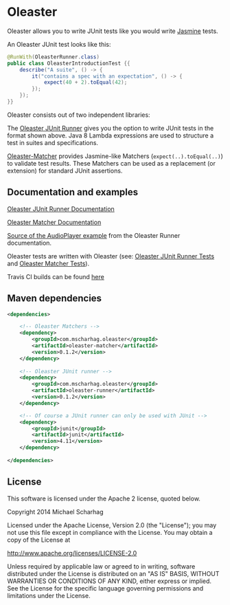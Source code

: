 Oleaster
=====

Oleaster allows you to write JUnit tests like you would write [Jasmine](http://jasmine.github.io/) tests.

An Oleaster JUnit test looks like this:

```java
@RunWith(OleasterRunner.class)
public class OleasterIntroductionTest {{
	describe("A suite", () -> {
		it("contains a spec with an expectation", () -> {
			expect(40 + 2).toEqual(42);
		});
	});
}}
```

Oleaster consists out of two independent libraries:

The [Oleaster JUnit Runner](https://github.com/mscharhag/oleaster/tree/master/oleaster-runner) gives you the option
 to write JUnit tests in the format shown above. Java 8 Lambda expressions are used to structure a test in suites
 and specifications.
 
[Oleaster-Matcher](https://github.com/mscharhag/oleaster/tree/master/oleaster-matcher)
 provides Jasmine-like Matchers (`expect(..).toEqual(..)`) to validate test results. These Matchers can be used
 as a replacement (or extension) for standard JUnit assertions.

## Documentation and examples

[Oleaster JUnit Runner Documentation](https://github.com/mscharhag/oleaster/blob/master/oleaster-runner/README.md)

[Oleaster Matcher Documentation](https://github.com/mscharhag/oleaster/blob/master/oleaster-matcher/README.md)

[Source of the AudioPlayer example](https://github.com/mscharhag/oleaster/blob/master/oleaster-examples/src/test/java/com/mscharhag/oleaster/examples/AudioPlayerExampleTest.java) from the Oleaster Runner documentation.

Oleaster tests are written with Oleaster (see: [Oleaster JUnit Runner Tests](https://github.com/mscharhag/oleaster/tree/master/oleaster-runner/src/test/java/com/mscharhag/oleaster/runner) and [Oleaster Matcher Tests](https://github.com/mscharhag/oleaster/tree/master/oleaster-matcher/src/test/java/com/mscharhag/oleaster/matcher/matchers)).

Travis CI builds can be found [here](https://travis-ci.org/mscharhag/oleaster)

## Maven dependencies
```xml
<dependencies>

	<!-- Oleaster Matchers -->
	<dependency>
    	<groupId>com.mscharhag.oleaster</groupId>
    	<artifactId>oleaster-matcher</artifactId>
    	<version>0.1.2</version>
    </dependency>
    
	<!-- Oleaster JUnit runner -->
	<dependency>
		<groupId>com.mscharhag.oleaster</groupId>
		<artifactId>oleaster-runner</artifactId>
		<version>0.1.2</version>
	</dependency>

	<!-- Of course a JUnit runner can only be used with JUnit -->
	<dependency>
		<groupId>junit</groupId>
		<artifactId>junit</artifactId>
		<version>4.11</version>
	</dependency>
	
</dependencies>
```

## License

This software is licensed under the Apache 2 license, quoted below.

Copyright 2014 Michael Scharhag

Licensed under the Apache License, Version 2.0 (the "License");
you may not use this file except in compliance with the License.
You may obtain a copy of the License at

http://www.apache.org/licenses/LICENSE-2.0

Unless required by applicable law or agreed to in writing, software
distributed under the License is distributed on an "AS IS" BASIS,
WITHOUT WARRANTIES OR CONDITIONS OF ANY KIND, either express or implied.
See the License for the specific language governing permissions and
limitations under the License.
